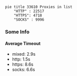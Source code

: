 
```mermaid
pie title 33610 Proxies in list
    "HTTP" : 22517
    "HTTPS": 4718
    "SOCKS" : 9996
```

### Some Info
#### Average Timeout

- mixed: 2.9s
- http: 1.5s
- https: 8.6s
- socks: 6.6s